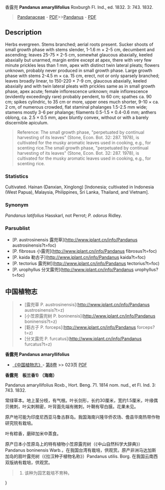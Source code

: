 香露兜 **Pandanus amaryllifolius** Roxburgh Fl. Ind., ed. 1832. 3: 743. 1832.

> [Pandanaceae](http://www.iplant.cn/info/Pandanaceae?t=foc) - [PDF](http://www.iplant.cn/foc/pdf/Pandanaceae.pdf)>>[Pandanus](http://www.iplant.cn/info/Pandanus?t=foc) - [PDF](http://www.iplant.cn/foc/pdf/Pandanus.pdf)

## Description

Herbs evergreen. Stems branched; aerial roots present. Sucker shoots of small growth phase with stems slender, 1-1.6 m × 2-5 cm, decumbent and ascending; leaves 25-75 × 2-5 cm, somewhat glaucous abaxially, keeled abaxially but unarmed, margin entire except at apex, there with very few minute prickles less than 1 mm, apex with distinct twin lateral pleats; flowers unknown, probably never produced in small growth phase. Large growth phase with stems 2-4.5 m × ca. 15 cm, erect, not or only sparsely branched; leaves broadly linear, to 150-220 × 7-9 cm, glaucous abaxially, keeled abaxially and with twin lateral pleats with prickles same as in small growth phase, apex acute; female inflorescence unknown; male inflorescence (evidently exceedingly rare) probably pendent, to 60 cm; spathes ca. 90 cm; spikes cylindric, to 35 cm or more, upper ones much shorter, 9-10 × ca. 2 cm, of numerous crowded, flat staminal phalanges 1.5-2.5 mm wide; stamens mostly 3-6 per phalange; filaments 0.5-1.5 × 0.4-0.6 mm; anthers oblong, ca. 2.5 × 0.5 mm, apex bluntly convex, without or with a barely discernible apiculum.


> Reference: 
> The small growth phase, \"perpetuated by continual harvesting of its leaves\" (Stone, Econ. Bot. 32: 287. 1978), is cultivated for the musky aromatic leaves used in cooking, e.g., for scenting rice.The small growth phase, \"perpetuated by continual harvesting of its leaves\" (Stone, Econ. Bot. 32: 287. 1978), is cultivated for the musky aromatic leaves used in cooking, e.g., for scenting rice.

### Statistics
Cultivated. Hainan (Danxian, Xinglong) [Indonesia; cultivated in Indonesia (West Papua), Malaysia, Philippines, Sri Lanka, Thailand, and Vietnam].

### Synonym
*Pandanus latifolius* Hasskarl, not Perrot; *P. odorus* Ridley.



### Parsublist

* [P.  austrosinensis  露兜草](http://www.iplant.cn/info/Pandanus austrosinensis?t=foc)
* [P.  fibrosus  小露兜](http://www.iplant.cn/info/Pandanus fibrosus?t=foc)
* [P.  kaida  勒古子](http://www.iplant.cn/info/Pandanus kaida?t=foc)
* [P.  tectorius  露兜树](http://www.iplant.cn/info/Pandanus tectorius?t=foc)
* [P.  urophyllus  分叉露兜](http://www.iplant.cn/info/Pandanus urophyllus?t=foc)


## 中国植物志

> * [露兜草  P.  austrosinensis](http://www.iplant.cn/info/Pandanus austrosinensis?t=z)
> * [小笠原露兜树  P.  boninensis](http://www.iplant.cn/info/Pandanus boninensis?t=z)
> * [簕古子  P.  forceps](http://www.iplant.cn/info/Pandanus forceps?t=z)
> * [分叉露兜  P.  furcatus](http://www.iplant.cn/info/Pandanus furcatus?t=z)


**香露兜 Pandanus amaryllifolius**

* [《中国植物志》](http://www.iplant.cn/frps)- [第8卷](http://www.iplant.cn/frps/vol/8) >> 023页 [PDF](http://www.iplant.cn/frps/pdf/8/023a.pdf)

**香露兜　板兰香1) （海南）**

Pandanus amaryllifolius Roxb., Hort. Beng. 71. 1814 nom. nud., et Fl. Ind. 3: 743. 1832.

常绿草本。地上茎分枝，有气根。叶长剑形，长约30厘米，宽约1.5厘米，叶缘偶贝微刺，叶尖刺稍密，叶背面先端有微刺，叶鞘有窄白膜。花果未见。

原产地可能为印度尼西亚马鲁古群岛。我国海南兴隆华侨农场、儋县华南热带作物研究院有栽培。

叶有粽香，磨碎加米中蒸食。

原产日本小笠原岛上的特有植物小笠原露兜树（《中山自然科学大辞典》）Pandanus boninensis Warb.，在我国台湾有栽培，供观赏。原产非洲马达加斯加岛的扇叶露兜树（《拉汉种子植物名称》）Pandanus utilis. Borg. 在我国云南西双版纳有栽培，供观赏。

> 1) 该种为园艺栽培不育种。



}